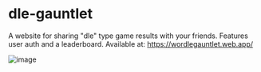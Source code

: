 # dle-gauntlet

A website for sharing "dle" type game results with your friends. Features user auth and a leaderboard. Available at: https://wordlegauntlet.web.app/

![image](https://github.com/aleburbridge/dle-gauntlet/assets/40153807/1d8b5510-6146-498d-86e0-f7207bcf593a)
